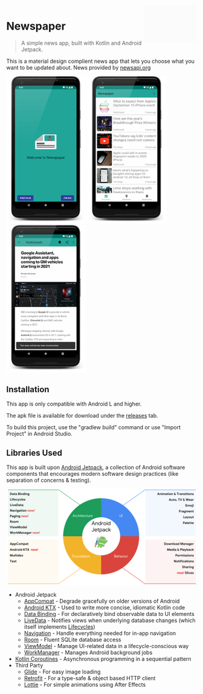 <img src="docs/logo.gif" align="right" />

# Newspaper
> A simple news app, built with Kotlin and Android Jetpack.

This is a material design complient news app that lets you choose what you want to be updated about.
News provided by [newsapi.org](https://newsapi.org/)

<img src="docs/welcome_screenshot.png" alt="App onboarding screen" title="Welcome Screen" width="210px"> <img src="docs/newslist_screenshot.png" alt="Screen containing list of news" title="Customisable Feed" width="210px"> <img src="docs/article_screenshot.png" alt="News article webpage in-app" title="Articles viewable in-app" width="210px">

## Installation
This app is only compatible with Android L and higher.

The apk file is available for download under the [releases](https://github.com/Talha-Ak/Newspaper/releases/latest) tab.

To build this project, use the "gradlew build" command or use "Import Project" in Android Studio.
## Libraries Used

This app is built upon [Android Jetpack](https://developer.android.com/jetpack), a collection of Android software components that encourages modern software design practices (like separation of concerns & testing).

![Android Jetpack](docs/jetpack_diagram.png "Android Jetpack Components")

* Android Jetpack
  * [AppCompat](https://developer.android.com/topic/libraries/support-library/packages.html#v7-appcompat) - Degrade gracefully on older versions of Android
  * [Android KTX](https://developer.android.com/kotlin/ktx.html) - Used to write more concise, idiomatic Kotlin code
  * [Data Binding](https://developer.android.com/topic/libraries/data-binding/) - For declaratively bind observable data to UI elements
  * [LiveData](https://developer.android.com/topic/libraries/architecture/livedata) - Notifies views when underlying database changes (which itself implements [Lifecycles](https://developer.android.com/topic/libraries/architecture/lifecycle))
  * [Navigation](https://developer.android.com/topic/libraries/architecture/navigation.html) - Handle everything needed for in-app navigation
  * [Room](https://developer.android.com/topic/libraries/architecture/room) - Fluent SQLite database access
  * [ViewModel](https://developer.android.com/topic/libraries/architecture/viewmodel) - Manage UI-related data in a lifecycle-conscious way
  * [WorkManager](https://developer.android.com/topic/libraries/architecture/workmanager) - Manages Android background jobs
* [Kotlin Coroutines](https://kotlinlang.org/docs/reference/coroutines-overview.html) - Asynchronous programming in a sequential pattern
* Third Party
  * [Glide](https://github.com/bumptech/glide) - For easy image loading
  * [Retrofit](https://github.com/square/retrofit) - For a type-safe & object based HTTP client
  * [Lottie](https://airbnb.design/lottie/) - For simple animations using After Effects